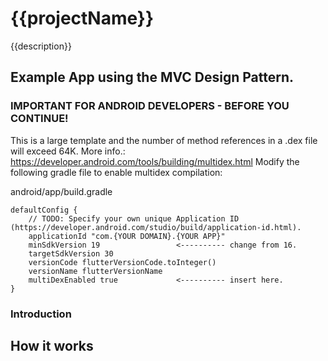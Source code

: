 # {{projectName}}

{{description}}

## Example App using the MVC Design Pattern.

### IMPORTANT FOR ANDROID DEVELOPERS - BEFORE YOU CONTINUE!
This is a large template and the number of method references in a .dex file will exceed 64K.
More info.: https://developer.android.com/tools/building/multidex.html
Modify the following gradle file to enable multidex compilation:

android/app/build.gradle

    defaultConfig {
        // TODO: Specify your own unique Application ID (https://developer.android.com/studio/build/application-id.html).
        applicationId "com.{YOUR DOMAIN}.{YOUR APP}"
        minSdkVersion 19                 <---------- change from 16.
        targetSdkVersion 30
        versionCode flutterVersionCode.toInteger()
        versionName flutterVersionName
        multiDexEnabled true             <---------- insert here.
    }

### Introduction


## How it works
